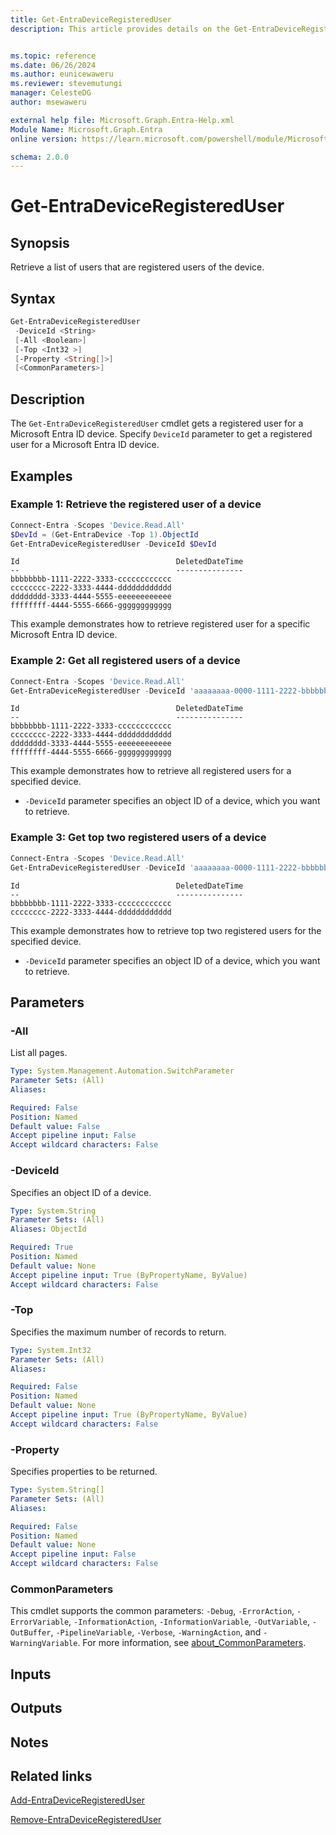 ```yaml
---
title: Get-EntraDeviceRegisteredUser
description: This article provides details on the Get-EntraDeviceRegisteredUser command.


ms.topic: reference
ms.date: 06/26/2024
ms.author: eunicewaweru
ms.reviewer: stevemutungi
manager: CelesteDG
author: msewaweru

external help file: Microsoft.Graph.Entra-Help.xml
Module Name: Microsoft.Graph.Entra
online version: https://learn.microsoft.com/powershell/module/Microsoft.Graph.Entra/Get-EntraDeviceRegisteredUser

schema: 2.0.0
---
```


# Get-EntraDeviceRegisteredUser

## Synopsis

Retrieve a list of users that are registered users of the device.

## Syntax

```powershell
Get-EntraDeviceRegisteredUser
 -DeviceId <String>
 [-All <Boolean>]
 [-Top <Int32 >]
 [-Property <String[]>]
 [<CommonParameters>]
```

## Description

The `Get-EntraDeviceRegisteredUser` cmdlet gets a registered user for a Microsoft Entra ID device. Specify `DeviceId` parameter to get a registered user for a Microsoft Entra ID device.

## Examples

### Example 1: Retrieve the registered user of a device

```powershell
Connect-Entra -Scopes 'Device.Read.All'
$DevId = (Get-EntraDevice -Top 1).ObjectId
Get-EntraDeviceRegisteredUser -DeviceId $DevId
```

```Output
Id                                   DeletedDateTime
--                                   ---------------
bbbbbbbb-1111-2222-3333-cccccccccccc
cccccccc-2222-3333-4444-dddddddddddd
dddddddd-3333-4444-5555-eeeeeeeeeeee
ffffffff-4444-5555-6666-gggggggggggg
```

This example demonstrates how to retrieve registered user for a specific Microsoft Entra ID device.

### Example 2: Get all registered users of a device

```powershell
Connect-Entra -Scopes 'Device.Read.All'
Get-EntraDeviceRegisteredUser -DeviceId 'aaaaaaaa-0000-1111-2222-bbbbbbbbbbbb' -All 
```

```Output
Id                                   DeletedDateTime
--                                   ---------------
bbbbbbbb-1111-2222-3333-cccccccccccc
cccccccc-2222-3333-4444-dddddddddddd
dddddddd-3333-4444-5555-eeeeeeeeeeee
ffffffff-4444-5555-6666-gggggggggggg
```

This example demonstrates how to retrieve all registered users for a specified device.

- `-DeviceId` parameter specifies an object ID of a device, which you want to retrieve.

### Example 3: Get top two registered users of a device

```powershell
Connect-Entra -Scopes 'Device.Read.All'
Get-EntraDeviceRegisteredUser -DeviceId 'aaaaaaaa-0000-1111-2222-bbbbbbbbbbbb' -Top 2
```

```Output
Id                                   DeletedDateTime
--                                   ---------------
bbbbbbbb-1111-2222-3333-cccccccccccc
cccccccc-2222-3333-4444-dddddddddddd
```

This example demonstrates how to retrieve top two registered users for the specified device.

- `-DeviceId` parameter specifies an object ID of a device, which you want to retrieve.

## Parameters

### -All

List all pages.

```yaml
Type: System.Management.Automation.SwitchParameter
Parameter Sets: (All)
Aliases:

Required: False
Position: Named
Default value: False
Accept pipeline input: False
Accept wildcard characters: False
```

### -DeviceId

Specifies an object ID of a device.

```yaml
Type: System.String
Parameter Sets: (All)
Aliases: ObjectId

Required: True
Position: Named
Default value: None
Accept pipeline input: True (ByPropertyName, ByValue)
Accept wildcard characters: False
```

### -Top

Specifies the maximum number of records to return.

```yaml
Type: System.Int32 
Parameter Sets: (All)
Aliases:

Required: False
Position: Named
Default value: None
Accept pipeline input: True (ByPropertyName, ByValue)
Accept wildcard characters: False
```

### -Property

Specifies properties to be returned.

```yaml
Type: System.String[]
Parameter Sets: (All)
Aliases:

Required: False
Position: Named
Default value: None
Accept pipeline input: False
Accept wildcard characters: False
```

### CommonParameters

This cmdlet supports the common parameters: `-Debug`, `-ErrorAction`, `-ErrorVariable`, `-InformationAction`, `-InformationVariable`, `-OutVariable`, `-OutBuffer`, `-PipelineVariable`, `-Verbose`, `-WarningAction`, and `-WarningVariable`. For more information, see [about_CommonParameters](https://go.microsoft.com/fwlink/?LinkID=113216).

## Inputs

## Outputs

## Notes

## Related links

[Add-EntraDeviceRegisteredUser](Add-EntraDeviceRegisteredUser.md)

[Remove-EntraDeviceRegisteredUser](Remove-EntraDeviceRegisteredUser.md)
